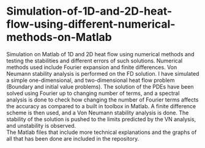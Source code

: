 # Simulation-of-1D-and-2D-heat-flow-using-different-numerical-methods-on-Matlab
Simulation on Matlab of 1D and 2D heat flow using numerical methods and testing the stabilities and different errors of such solutions. Numerical methods used include Fourier expansion and finite differences. Von Neumann stability analysis is performed on the FD solution.
I have simulated a simple one-dimensional, and two-dimensional heat flow problem (Boundary and initial value problems). The solution of the PDEs have been solved using Fourier up to changing number of terms, and a spectral analysis is done to check how changing the number of Fourier terms affects the accuracy as compared to a built in toolbox in Matlab. A finite difference scheme is then used, and a Von Neumann stability analysis is done. The stability of the solution is pushed to the limits predicted by the VN analysis, and unstability is observed.  
The Matlab files that include more technical explanations and the graphs of all that has been done are included in the repository.
